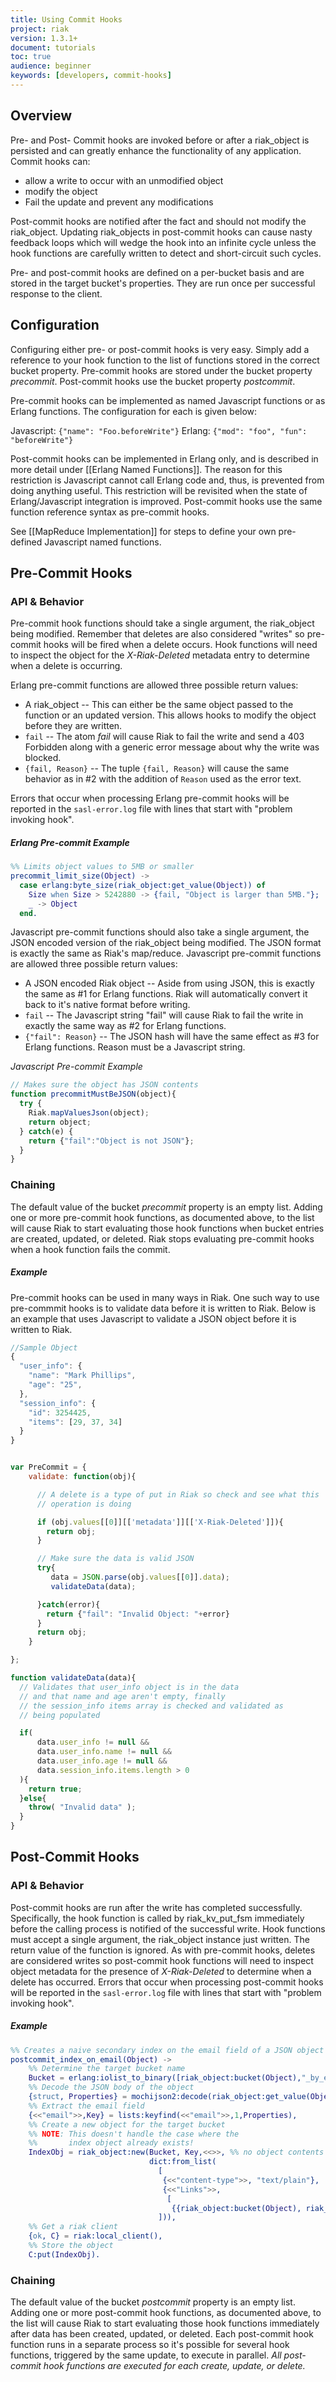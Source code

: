 ```yaml
---
title: Using Commit Hooks
project: riak
version: 1.3.1+
document: tutorials
toc: true
audience: beginner
keywords: [developers, commit-hooks]
---
```


## Overview 

Pre- and Post- Commit hooks are invoked before or after a riak_object is persisted and can greatly enhance the functionality of any application. Commit hooks can:

- allow a write to occur with an unmodified object
- modify the object
- Fail the update and prevent any modifications

Post-commit hooks are notified after the fact and should not modify the riak_object. Updating riak_objects in post-commit hooks can cause nasty feedback loops which will wedge the hook into an infinite cycle unless the hook functions are carefully written to detect and short-circuit such cycles.

Pre- and post-commit hooks are defined on a per-bucket basis and are stored in the target bucket's properties. They are run once per successful response to the client.

## Configuration

Configuring either pre- or post-commit hooks is very easy. Simply add a reference to your hook function to the list of functions stored in the correct bucket property. Pre-commit hooks are stored under the bucket property *precommit*. Post-commit hooks use the bucket property *postcommit*.

Pre-commit hooks can be implemented as named Javascript functions or as Erlang functions. The configuration for each is given below:

Javascript: `{"name": "Foo.beforeWrite"}`
Erlang: `{"mod": "foo", "fun": "beforeWrite"}`

Post-commit hooks can be implemented in Erlang only, and is described in more detail under [[Erlang Named Functions]]. The reason for this restriction is Javascript cannot call Erlang code and, thus, is prevented from doing anything useful. This restriction will be revisited when the state of Erlang/Javascript integration is improved. Post-commit hooks use the same function reference syntax as pre-commit hooks.

See [[MapReduce Implementation]] for steps to define your own pre-defined Javascript named functions.

## Pre-Commit Hooks

### API & Behavior

Pre-commit hook functions should take a single argument, the riak_object being modified. Remember that deletes are also considered "writes" so pre-commit hooks will be fired when a delete occurs. Hook functions will need to inspect the object for the *X-Riak-Deleted* metadata entry to determine when a delete is occurring.

Erlang pre-commit functions are allowed three possible return values:

- A riak_object -- This can either be the same object passed to the function or an updated version. This allows hooks to modify the object before they are written.
- `fail` -- The atom *fail* will cause Riak to fail the write and send a 403 Forbidden along with a generic error message about why the write was blocked.
- `{fail, Reason}` -- The tuple `{fail, Reason}` will cause the same behavior as in #2 with the addition of `Reason` used as the error text.

Errors that occur when processing Erlang pre-commit hooks will be reported in the `sasl-error.log` file with lines that start with "problem invoking hook".

##### Erlang Pre-commit Example


```erlang
%% Limits object values to 5MB or smaller
precommit_limit_size(Object) ->
  case erlang:byte_size(riak_object:get_value(Object)) of
    Size when Size > 5242880 -> {fail, "Object is larger than 5MB."};
    _ -> Object
  end.
```


Javascript pre-commit functions should also take a single argument, the JSON encoded version of the riak_object being modified. The JSON format is exactly the same as Riak's map/reduce. Javascript pre-commit functions are allowed three possible return values:

- A JSON encoded Riak object -- Aside from using JSON, this is exactly the
same as #1 for Erlang functions. Riak will automatically convert it back to it's native format before writing.
- `fail` -- The Javascript string "fail" will cause Riak to fail the write in exactly the same way as #2 for Erlang functions.
- `{"fail": Reason}`  -- The JSON hash will have the same effect as #3 for Erlang functions. Reason must be a Javascript string.

*Javascript Pre-commit Example*


```javascript
// Makes sure the object has JSON contents
function precommitMustBeJSON(object){
  try {
    Riak.mapValuesJson(object);
    return object;
  } catch(e) {
    return {"fail":"Object is not JSON"};
  }
}
```


### Chaining

The default value of the bucket *precommit* property is an empty list. Adding one or more pre-commit hook functions, as documented above, to the list will cause Riak to start evaluating those hook functions when bucket entries are created, updated, or deleted. Riak stops evaluating pre-commit hooks when a hook function fails the commit.

##### Example

Pre-commit hooks can be used in many ways in Riak. One such way to use pre-commmit hooks is to validate data before it is written to Riak.  Below is an example that uses Javascript to validate a JSON object before it is written to Riak.

```javascript
//Sample Object
{
  "user_info": {
    "name": "Mark Phillips",
    "age": "25",
  },
  "session_info": {
    "id": 3254425,
    "items": [29, 37, 34]
  }
}


var PreCommit = {
    validate: function(obj){

      // A delete is a type of put in Riak so check and see what this
      // operation is doing

      if (obj.values[[0]][['metadata']][['X-Riak-Deleted']]){
        return obj;
      }

      // Make sure the data is valid JSON
      try{
         data = JSON.parse(obj.values[[0]].data);
         validateData(data);

      }catch(error){
        return {"fail": "Invalid Object: "+error}
      }
      return obj;
    }

};

function validateData(data){
  // Validates that user_info object is in the data
  // and that name and age aren't empty, finally
  // the session_info items array is checked and validated as
  // being populated

  if(
      data.user_info != null &&
      data.user_info.name != null &&
      data.user_info.age != null &&
      data.session_info.items.length > 0
  ){
    return true;
  }else{
    throw( "Invalid data" );
  }
}
```

## Post-Commit Hooks

### API & Behavior

Post-commit hooks are run after the write has completed successfully. Specifically, the hook function is called by riak_kv_put_fsm immediately before the calling process is notified of the successful write. Hook functions must accept a single argument, the riak_object instance just written. The return value of the function is ignored. As with pre-commit hooks, deletes are considered writes so post-commit hook functions will need to inspect object metadata for the presence of *X-Riak-Deleted* to determine when a delete has occurred.  Errors that occur when processing post-commit hooks will be reported in the `sasl-error.log` file with lines that start with "problem invoking hook".

##### Example

```erlang
%% Creates a naive secondary index on the email field of a JSON object
postcommit_index_on_email(Object) ->
    %% Determine the target bucket name
    Bucket = erlang:iolist_to_binary([riak_object:bucket(Object),"_by_email"]),
    %% Decode the JSON body of the object
    {struct, Properties} = mochijson2:decode(riak_object:get_value(Object)),
    %% Extract the email field
    {<<"email">>,Key} = lists:keyfind(<<"email">>,1,Properties),
    %% Create a new object for the target bucket
    %% NOTE: This doesn't handle the case where the
    %%       index object already exists!
    IndexObj = riak_object:new(Bucket, Key,<<>>, %% no object contents
                               dict:from_list(
                                 [
                                  {<<"content-type">>, "text/plain"},
                                  {<<"Links">>,
                                   [
                                    {{riak_object:bucket(Object), riak_object:key(Object)},<<"indexed">>}]}
                                 ])),
    %% Get a riak client
    {ok, C} = riak:local_client(),
    %% Store the object
    C:put(IndexObj).
```


### Chaining

The default value of the bucket *postcommit* property is an empty list. Adding one or more post-commit hook functions, as documented above, to the list will cause Riak to start evaluating those hook functions immediately after data has been created, updated, or deleted. Each post-commit hook function runs in a separate process so it's possible for several hook functions, triggered by the same update, to execute in parallel. _All post-commit hook functions are executed for each create, update, or delete._
